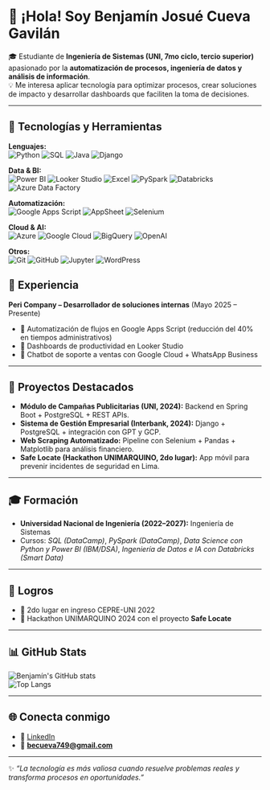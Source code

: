 # 👋 ¡Hola! Soy Benjamín Josué Cueva Gavilán  

🎓 Estudiante de **Ingeniería de Sistemas (UNI, 7mo ciclo, tercio superior)** apasionado por la **automatización de procesos, ingeniería de datos y análisis de información**.  
💡 Me interesa aplicar tecnología para optimizar procesos, crear soluciones de impacto y desarrollar dashboards que faciliten la toma de decisiones.  

---

## 🚀 Tecnologías y Herramientas  

**Lenguajes:**  
![Python](https://img.shields.io/badge/Python-3776AB?style=for-the-badge&logo=python&logoColor=white) ![SQL](https://img.shields.io/badge/SQL-025E8C?style=for-the-badge&logo=postgresql&logoColor=white) ![Java](https://img.shields.io/badge/Java-007396?style=for-the-badge&logo=java&logoColor=white) ![Django](https://img.shields.io/badge/Django-092E20?style=for-the-badge&logo=django&logoColor=white)  

**Data & BI:**  
![Power BI](https://img.shields.io/badge/PowerBI-F2C811?style=for-the-badge&logo=powerbi&logoColor=black) ![Looker Studio](https://img.shields.io/badge/Looker%20Studio-4285F4?style=for-the-badge&logo=google&logoColor=white) ![Excel](https://img.shields.io/badge/Excel-217346?style=for-the-badge&logo=microsoftexcel&logoColor=white) ![PySpark](https://img.shields.io/badge/PySpark-E25A1C?style=for-the-badge&logo=apachespark&logoColor=white) ![Databricks](https://img.shields.io/badge/Databricks-FF3621?style=for-the-badge&logo=databricks&logoColor=white) ![Azure Data Factory](https://img.shields.io/badge/Azure%20Data%20Factory-0089D6?style=for-the-badge&logo=microsoftazure&logoColor=white)  

**Automatización:**  
![Google Apps Script](https://img.shields.io/badge/Google%20Apps%20Script-4285F4?style=for-the-badge&logo=googlesheets&logoColor=white) ![AppSheet](https://img.shields.io/badge/AppSheet-1D4ED8?style=for-the-badge&logo=google&logoColor=white) ![Selenium](https://img.shields.io/badge/Selenium-43B02A?style=for-the-badge&logo=selenium&logoColor=white)  

**Cloud & AI:**  
![Azure](https://img.shields.io/badge/Azure-0089D6?style=for-the-badge&logo=microsoftazure&logoColor=white) ![Google Cloud](https://img.shields.io/badge/Google%20Cloud-4285F4?style=for-the-badge&logo=googlecloud&logoColor=white) ![BigQuery](https://img.shields.io/badge/BigQuery-669DF6?style=for-the-badge&logo=googlebigquery&logoColor=white) ![OpenAI](https://img.shields.io/badge/OpenAI-412991?style=for-the-badge&logo=openai&logoColor=white)  

**Otros:**  
![Git](https://img.shields.io/badge/Git-F05032?style=for-the-badge&logo=git&logoColor=white) ![GitHub](https://img.shields.io/badge/GitHub-181717?style=for-the-badge&logo=github&logoColor=white) ![Jupyter](https://img.shields.io/badge/Jupyter-F37626?style=for-the-badge&logo=jupyter&logoColor=white) ![WordPress](https://img.shields.io/badge/WordPress-21759B?style=for-the-badge&logo=wordpress&logoColor=white)  

## 💼 Experiencia

**Peri Company – Desarrollador de soluciones internas** (Mayo 2025 – Presente)  
- 🔹 Automatización de flujos en Google Apps Script (reducción del 40% en tiempos administrativos)  
- 🔹 Dashboards de productividad en Looker Studio  
- 🔹 Chatbot de soporte a ventas con Google Cloud + WhatsApp Business  

---

## 📌 Proyectos Destacados

- **Módulo de Campañas Publicitarias (UNI, 2024):** Backend en Spring Boot + PostgreSQL + REST APIs.  
- **Sistema de Gestión Empresarial (Interbank, 2024):** Django + PostgreSQL + integración con GPT y GCP.  
- **Web Scraping Automatizado:** Pipeline con Selenium + Pandas + Matplotlib para análisis financiero.  
- **Safe Locate (Hackathon UNIMARQUINO, 2do lugar):** App móvil para prevenir incidentes de seguridad en Lima.  

---

## 🎓 Formación

- **Universidad Nacional de Ingeniería (2022–2027):** Ingeniería de Sistemas  
- Cursos: *SQL (DataCamp)*, *PySpark (DataCamp)*, *Data Science con Python y Power BI (IBM/DSA)*, *Ingeniería de Datos e IA con Databricks (Smart Data)*  

---

## 🏅 Logros

- 🥈 2do lugar en ingreso CEPRE-UNI 2022  
- 🥈 Hackathon UNIMARQUINO 2024 con el proyecto **Safe Locate**  

---

## 📊 GitHub Stats

![Benjamín's GitHub stats](https://github-readme-stats.vercel.app/api?username=TU-USUARIO&show_icons=true&theme=tokyonight)  
![Top Langs](https://github-readme-stats.vercel.app/api/top-langs/?username=TU-USUARIO&layout=compact&theme=tokyonight)  

---

## 🌐 Conecta conmigo

- 💼 [LinkedIn](https://www.linkedin.com/in/benjamin-josue-cueva-gavilan-398440263)  
- 📧 **becueva749@gmail.com**  

---

✨ *“La tecnología es más valiosa cuando resuelve problemas reales y transforma procesos en oportunidades.”*  
